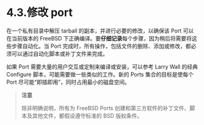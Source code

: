 # 4.3.修改 port

在一个私有目录中解压 tarball 的副本，并进行必要的修改，以确保该 Port 可以在当前版本的 FreeBSD 下正确编译。要**仔细记录**每个步骤，因为稍后将需要将这些步骤自动化。当 Port 完成时，所有操作，包括文件的删除、添加或修改，都必须可以通过自动化脚本或补丁文件来完成。

如果 Port 需要大量的用户交互或定制来编译或安装，可以参考 Larry Wall 的经典 Configure 脚本，可能需要做一些类似的工作。新的 Ports 集合的目标是使每个 Port 尽可能“即插即用”，同时占用最小的磁盘空间。

>**注意**
>
> 除非明确说明，所有为 FreeBSD Ports 创建和第三方软件的补丁文件、脚本及其他文件，都假设遵守标准的 BSD 版权条件。
